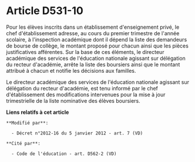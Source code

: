 # Article D531-10

Pour les élèves inscrits dans un établissement d'enseignement privé, le chef d'établissement adresse, au cours du premier
trimestre de l'année scolaire, à l'inspection académique dont il dépend la liste des demandeurs de bourse de collège, le
montant proposé pour chacun ainsi que les pièces justificatives afférentes. Sur la base de ces éléments,               le
directeur académique des services de l'éducation nationale agissant sur délégation du recteur d'académie, arrête la liste des
boursiers ainsi que le montant attribué à chacun et notifie les décisions aux familles. 

Le directeur académique des services de l'éducation nationale agissant sur délégation du recteur d'académie, est tenu informé
par le chef d'établissement des modifications intervenues pour la mise à jour trimestrielle de la liste nominative des élèves
boursiers.

**Liens relatifs à cet article**

	**Modifié par**:

	  - Décret n°2012-16 du 5 janvier 2012 - art. 7 (VD)

	**Cité par**:

	  - Code de l'éducation - art. D562-2 (VD)
